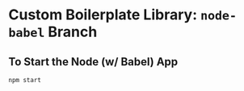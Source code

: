 # Custom Boilerplate Library: ```node-babel``` Branch



## To Start the Node (w/ Babel) App

```bash
npm start
```

